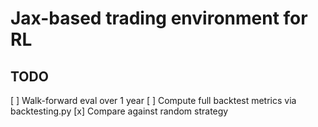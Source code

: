 # Jax-based trading environment for RL

## TODO
[ ] Walk-forward eval over 1 year
[ ] Compute full backtest metrics via backtesting.py
[x] Compare against random strategy
